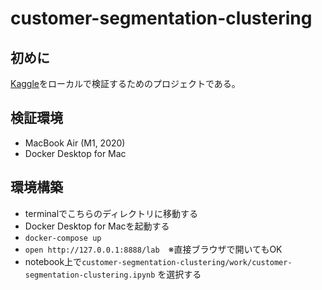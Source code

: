 # customer-segmentation-clustering
## 初めに
[Kaggle](https://www.kaggle.com/code/karnikakapoor/customer-segmentation-clustering/notebook)をローカルで検証するためのプロジェクトである。

## 検証環境
- MacBook Air (M1, 2020)
- Docker Desktop for Mac

## 環境構築
- terminalでこちらのディレクトリに移動する
- Docker Desktop for Macを起動する
- `docker-compose up`
- `open http://127.0.0.1:8888/lab`　※直接ブラウザで開いてもOK
- notebook上で`customer-segmentation-clustering/work/customer-segmentation-clustering.ipynb` を選択する